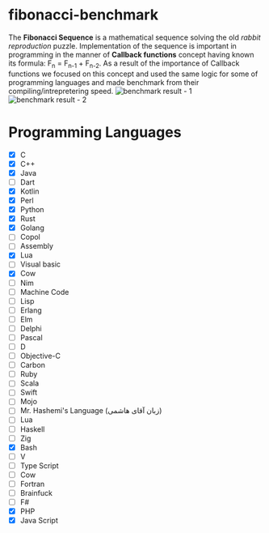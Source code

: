 # fibonacci-benchmark
The **Fibonacci Sequence** is a mathematical sequence solving the old *rabbit reproduction* puzzle.
Implementation of the sequence is important in programming in the manner of **Callback functions** concept having known its formula: F<sub>n</sub> = F<sub>n-1</sub> + F<sub>n-2</sub>.
As a result of the importance of Callback functions we focused on this concept and used the same logic for some of programming languages and made benchmark from their compiling/intrepretering speed.
![benchmark result - 1](https://s8.uupload.ir/files/screenshot_from_2023-08-14_15-20-39_bj5t.png)
![benchmark result - 2](https://s6.uupload.ir/files/screenshot_from_2023-08-16_20-35-28_bsl1.png)

# Programming Languages

- [x] C 
- [x] C++ 
- [x] Java
- [ ] Dart 
- [x] Kotlin
- [x] Perl
- [x] Python
- [x] Rust
- [x] Golang 
- [ ] Copol
- [ ] Assembly
- [x] Lua
- [ ] Visual basic
- [x] Cow
- [ ] Nim
- [ ] Machine Code
- [ ] Lisp
- [ ] Erlang
- [ ] Elm
- [ ] Delphi
- [ ] Pascal
- [ ] D
- [ ] Objective-C
- [ ] Carbon
- [ ] Ruby
- [ ] Scala
- [ ] Swift
- [ ] Mojo
- [ ] Mr. Hashemi's Language (زبان آقای هاشمی)
- [ ] Lua
- [ ] Haskell
- [ ] Zig
- [x] Bash
- [ ] V
- [ ] Type Script
- [ ] Cow
- [ ] Fortran
- [ ] Brainfuck
- [ ] F#
- [x] PHP
- [x] Java Script
